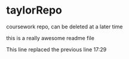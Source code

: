 # taylorRepo
coursework repo, can be deleted at a later time

this is a really awesome readme file

This line replaced the previous line 17:29
